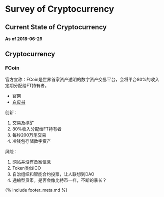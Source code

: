 # Survey of Cryptocurrency
## Current State of Cryptocurrency

__As of 2018-06-29__

## Cryptocurrency

### FCoin

官方宣称：FCoin是世界首家资产透明的数字资产交易平台，会将平台80%的收入定期分配给FT持有者。

- [官网](https://www.fcoin.com)
- [白皮书](https://www.fcoin.com/ft.pdf?v=1.3)

创新：
1. 交易及挖矿
2. 80%收入分配给FT持有者
3. 每秒200万笔交易
4. 冷钱包存储数字资产

风险：
1. 网站并没有备案信息
2. Token类似ICO
3. 自治组织和智能合约投票，让人联想到DAO
4. 通缩型货币，是否会像比特币一样，不断的暴长？

{% include footer_meta.md %}
